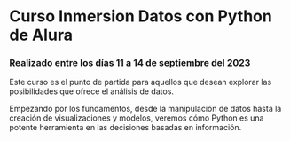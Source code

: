 # Curso Inmersion Datos con Python de Alura

### Realizado entre los días 11 a 14 de septiembre del 2023

Este curso es el punto de partida para aquellos que desean explorar las posibilidades que ofrece el análisis de datos.

Empezando por los fundamentos, desde la manipulación de datos hasta la creación de visualizaciones y modelos, veremos cómo Python es una potente herramienta en las decisiones basadas en información.
